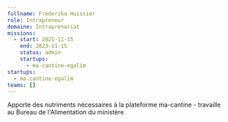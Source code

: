 ```yaml
---
fullname: Frederika Huissier
role: Intrapreneur
domaine: Intraprenariat
missions:
  - start: 2021-11-15
    end: 2023-11-15
    status: admin
    startups:
      - ma-cantine-egalim
startups:
  - ma-cantine-egalim
teams: []
---
```

Apporte des nutriments nécessaires à la plateforme ma-cantine - travaille au Bureau de l'Alimentation du ministère